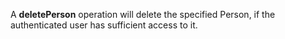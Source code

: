 A **deletePerson** operation will delete the specified Person, if the authenticated user has sufficient access to it.

